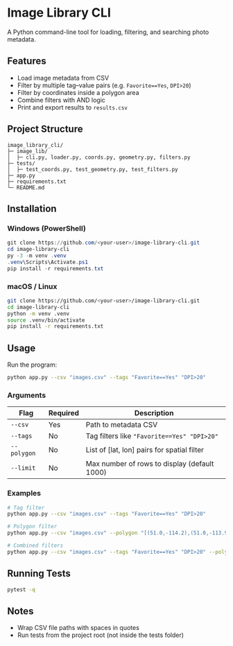 # Image Library CLI

A Python command-line tool for loading, filtering, and searching photo metadata.

## Features
- Load image metadata from CSV
- Filter by multiple tag–value pairs (e.g. `Favorite==Yes`, `DPI>20`)
- Filter by coordinates inside a polygon area
- Combine filters with AND logic
- Print and export results to `results.csv`

## Project Structure
```
image_library_cli/
├─ image_lib/
│  ├─ cli.py, loader.py, coords.py, geometry.py, filters.py
├─ tests/
│  ├─ test_coords.py, test_geometry.py, test_filters.py
├─ app.py
├─ requirements.txt
└─ README.md
```

## Installation

### Windows (PowerShell)
```powershell
git clone https://github.com/<your-user>/image-library-cli.git
cd image-library-cli
py -3 -m venv .venv
.venv\Scripts\Activate.ps1
pip install -r requirements.txt
```

### macOS / Linux
```bash
git clone https://github.com/<your-user>/image-library-cli.git
cd image-library-cli
python -m venv .venv
source .venv/bin/activate
pip install -r requirements.txt
```

## Usage

Run the program:
```bash
python app.py --csv "images.csv" --tags "Favorite==Yes" "DPI>20"
```

### Arguments

| Flag | Required | Description |
|------|-----------|-------------|
| `--csv` | Yes | Path to metadata CSV |
| `--tags` | No | Tag filters like `"Favorite==Yes" "DPI>20"` |
| `--polygon` | No | List of [lat, lon] pairs for spatial filter |
| `--limit` | No | Max number of rows to display (default 1000) |

### Examples
```bash
# Tag filter
python app.py --csv "images.csv" --tags "Favorite==Yes" "DPI>20"

# Polygon filter
python app.py --csv "images.csv" --polygon "[(51.0,-114.2),(51.0,-113.9),(51.2,-113.9),(51.2,-114.2)]"

# Combined filters
python app.py --csv "images.csv" --tags "Favorite==Yes" "DPI>20" --polygon "[(51.0,-114.2),(51.0,-113.9),(51.2,-113.9),(51.2,-114.2)]"
```

## Running Tests
```bash
pytest -q
```

## Notes
- Wrap CSV file paths with spaces in quotes
- Run tests from the project root (not inside the tests folder)
